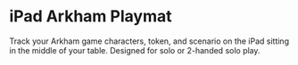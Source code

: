 # iPad Arkham Playmat
Track your Arkham game characters, token, and scenario on the iPad sitting in the middle of your table. Designed for solo or 2-handed solo play.
